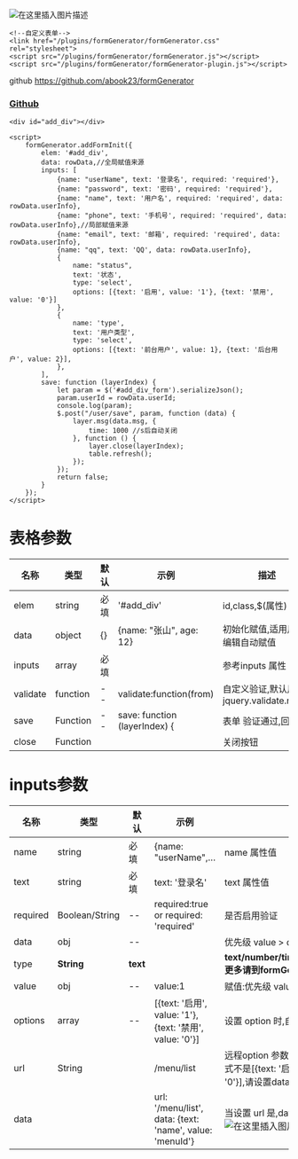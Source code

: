 ![在这里插入图片描述](https://img-blog.csdnimg.cn/20200327140050350.png?x-oss-process=image/watermark,type_ZmFuZ3poZW5naGVpdGk,shadow_10,text_aHR0cHM6Ly9ibG9nLmNzZG4ubmV0L2Fib29rMjQ=,size_16,color_FFFFFF,t_70)
```
<!--自定义表单-->  
<link href="/plugins/formGenerator/formGenerator.css" rel="stylesheet">  
<script src="/plugins/formGenerator/formGenerator.js"></script>  
<script src="/plugins/formGenerator/formGenerator-plugin.js"></script>
```
github https://github.com/abook23/formGenerator
### [Github](https://github.com/abook23/formGenerator)
```
<div id="add_div"></div>

<script>
    formGenerator.addFormInit({
        elem: '#add_div',
        data: rowData,//全局赋值来源
        inputs: [
            {name: "userName", text: '登录名', required: 'required'},
            {name: "password", text: '密码', required: 'required'},
            {name: "name", text: '用户名', required: 'required', data: rowData.userInfo},
            {name: "phone", text: '手机号', required: 'required', data: rowData.userInfo},//局部赋值来源
            {name: "email", text: '邮箱', required: 'required', data: rowData.userInfo},
            {name: "qq", text: 'QQ', data: rowData.userInfo},
            {
                name: "status",
                text: '状态',
                type: 'select',
                options: [{text: '启用', value: '1'}, {text: '禁用', value: '0'}]
            },
            {
                name: 'type',
                text: '用户类型',
                type: 'select',
                options: [{text: '前台用户', value: 1}, {text: '后台用户', value: 2}],
            },
        ],
        save: function (layerIndex) {
            let param = $('#add_div_form').serializeJson();
            param.userId = rowData.userId;
            console.log(param);
            $.post("/user/save", param, function (data) {
                layer.msg(data.msg, {
                    time: 1000 //s后自动关闭
                }, function () {
                    layer.close(layerIndex);
                    table.refresh();
                });
            });
            return false;
        }
    });
</script>
```
表格参数
========

| 名称     | 类型     | 默认 | 示例                          | 描述                                    |
|----------|----------|------|-------------------------------|-----------------------------------------|
| elem     | string   | 必填 | '#add_div'                   | id,class,$(属性)                       |
| data     | object   | {}   | {name: "张山", age: 12}       | 初始化赋值,适用用于编辑自动赋值         |
| inputs   | array    | 必填 |                               | 参考inputs 属性                         |
| validate | function | --  | validate:function(from)       | 自定义验证,默认用jquery.validate.min.js |
| save     | Function | --  | save: function (layerIndex) { | 表单 验证通过,回调                      |
| close    | Function |      |                               | 关闭按钮                                |

inputs参数
==========

| 名称     | 类型           | 默认     | 示例                                                     | 描述                                                                                                                         |
|----------|----------------|----------|----------------------------------------------------------|------------------------------------------------------------------------------------------------------------------------------|
| name     | string         | 必填     | {name: "userName",…                                      | name 属性值                                                                                                                  |
| text     | string         | 必填     | text: '登录名'                                           | text 属性值                                                                                                                  |
| required | Boolean/String | --      | required:true or required: 'required'                    | 是否启用验证                                                                                                                 |
| data     | obj            | --      |                                                          | 优先级 value > data >全局 data                                                                                             |
| type     | **String**     | **text** |                                                          | **text/number/time/dateTime/select/textarea/button更多请到formGenerator-plugin.js自定义**                                    |
| value    | obj            | --      | value:1                                                  | 赋值:优先级 value > data >全局 data                                                                                        |
| options  | array          | --      | [{text: '启用', value: '1'}, {text: '禁用', value: '0'}] | 设置 option 时,自动切换成 select                                                                                             |
| url      | String         |          | /menu/list                                               | 远程option 参数地址,会自动叠加到 options,如果数据格式不是[{text: '启用', value: '1'}, {text: '禁用', value: '0'}],请设置data |
| data     |                |          | url: '/menu/list', data: {text: 'name', value: 'menuId'} | 当设置 url 是,data不在是赋值,而是数据转换声明     ![在这里插入图片描述](https://img-blog.csdnimg.cn/20200327140133115.png)                                                                           |
